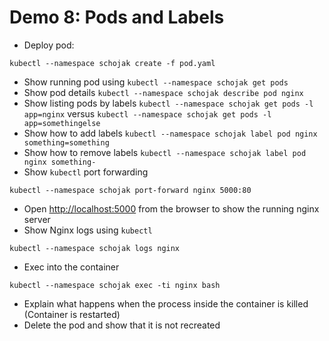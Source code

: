 # Demo 8: Pods and Labels

* Deploy pod:
```
kubectl --namespace schojak create -f pod.yaml
```
* Show running pod using `kubectl --namespace schojak get pods`
* Show pod details `kubectl --namespace schojak describe pod nginx`
* Show listing pods by labels `kubectl --namespace schojak get pods -l app=nginx` versus `kubectl --namespace schojak get pods -l app=somethingelse`
* Show how to add labels `kubectl --namespace schojak label pod nginx something=something`
* Show how to remove labels `kubectl --namespace schojak label pod nginx something-`
* Show `kubectl` port forwarding
```
kubectl --namespace schojak port-forward nginx 5000:80
```
* Open [http://localhost:5000](http://localhost:5000) from the browser to show the running nginx server
* Show Nginx logs using `kubectl`
```
kubectl --namespace schojak logs nginx
```
* Exec into the container
```
kubectl --namespace schojak exec -ti nginx bash
```
* Explain what happens when the process inside the container is killed (Container is restarted)
* Delete the pod and show that it is not recreated
